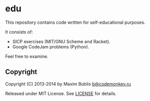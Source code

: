 # edu

This repository contains code written for self-educational purposes.

It consists of:

* SICP exercises (MIT/GNU Scheme and Racket).
* Google CodeJam problems (Python).

Feel free to examine.

## Copyright

Copyright (C) 2013-2014 by Maxim Bublis <b@codemonkey.ru>

Released under MIT License. See [LICENSE](https://github.com/satori/edu/blob/master/LICENSE) for details.
